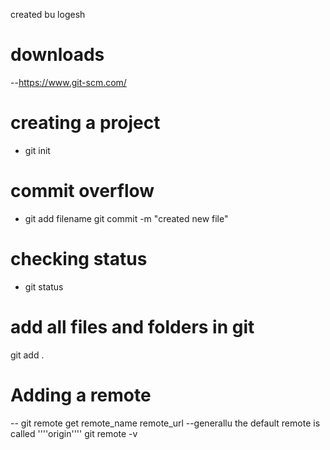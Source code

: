 created bu logesh

# downloads
--https://www.git-scm.com/

# creating a project
 - git init

 # commit overflow
 - git add filename
 git commit -m "created new file"

 # checking status
 - git status

 # add all files and folders in git
  git add .

  # Adding a remote
  -- git remote get remote_name remote_url
  --generallu the default remote is called ''''origin''''
  git remote -v